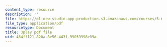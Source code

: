 ```yaml
---
content_type: resource
description: ''
file: https://ol-ocw-studio-app-production.s3.amazonaws.com/courses/5-61-physical-chemistry-fall-2017/464ff121820a8e56443f99039998e09a_QkMB_0jOvVA.pdf
file_type: application/pdf
resourcetype: Document
title: 3play pdf file
uid: 464ff121-820a-8e56-443f-99039998e09a
---
```

